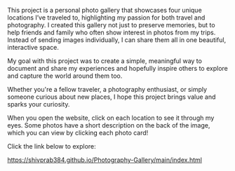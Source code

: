 This project is a personal photo gallery that showcases four unique locations I’ve traveled to, highlighting my passion for both travel and photography. I created this gallery not just to preserve memories, but to help friends and family who often show interest in photos from my trips. Instead of sending images individually, I can share them all in one beautiful, interactive space.

My goal with this project was to create a simple, meaningful way to document and share my experiences and hopefully inspire others to explore and capture the world around them too.

Whether you're a fellow traveler, a photography enthusiast, or simply someone curious about new places, I hope this project brings value and sparks your curiosity.

When you open the website, click on each location to see it through my eyes. Some photos have a short description on the back of the image, which you can view by clicking each photo card!

Click the link below to explore:

https://shivprab384.github.io/Photography-Gallery/main/index.html
